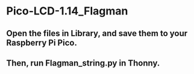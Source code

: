 # Pico-LCD-1.14_Flagman
## Open the files in Library, and save them to your Raspberry Pi Pico.
## Then, run Flagman_string.py in Thonny.
